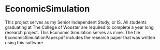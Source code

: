 # EconomicSimulation

This project serves as my Senior Independent Study, or IS. All students graduating at The College of Wooster are required to complete a year long research project. This Economic Simulation serves as mine. The file EconomicSimulationPaper.pdf includes the research paper that was written using this software
